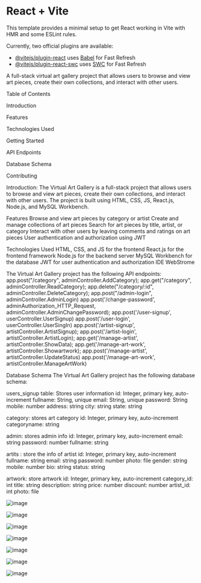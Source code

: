 # React + Vite

This template provides a minimal setup to get React working in Vite with HMR and some ESLint rules.

Currently, two official plugins are available:

- [@vitejs/plugin-react](https://github.com/vitejs/vite-plugin-react/blob/main/packages/plugin-react/README.md) uses [Babel](https://babeljs.io/) for Fast Refresh
- [@vitejs/plugin-react-swc](https://github.com/vitejs/vite-plugin-react-swc) uses [SWC](https://swc.rs/) for Fast Refresh

A full-stack virtual art gallery project that allows users to browse and view art pieces, create their own collections, and interact with other users.

Table of Contents

Introduction

Features

Technologies Used

Getting Started

API Endpoints

Database Schema

Contributing

Introduction: The Virtual Art Gallery is a full-stack project that allows users to browse and view art pieces, create their own collections, and interact with other users. The project is built using HTML, CSS, JS, React.js, Node.js, and MySQL Workbench.

Features Browse and view art pieces by category or artist Create and manage collections of art pieces Search for art pieces by title, artist, or category Interact with other users by leaving comments and ratings on art pieces User authentication and authorization using JWT

Technologies Used HTML, CSS, and JS for the frontend React.js for the frontend framework Node.js for the backend server MySQL Workbench for the database JWT for user authentication and authorization IDE WebStrome

The Virtual Art Gallery project has the following API endpoints: app.post("/category", adminController.AddCategory); app.get("/category", adminController.ReadCategory); app.delete("/category/:id", adminController.DeleteCategory); app.post("/admin-login", adminController.AdminLogin) app.post('/change-password', adminAuthorization_HTTP_Request, adminController.AdminChangePassword); app.post('/user-signup', userController.UserSignup) app.post('/user-login', userController.UserSingIn) app.post('/artist-signup', artistController.ArtistSignup); app.post('/artist-login', artistController.ArtistLogin); app.get('/manage-artist', artistController.ShowData); app.get('/manage-art-work', artistController.Showartwork); app.post('/manage-artist', artistController.UpdateStatus) app.post('/manage-art-work', artistController.ManageArtWork)

Database Schema The Virtual Art Gallery project has the following database schema:

users_signup table: Stores user information id: Integer, primary key, auto-increment fullname: String, unique email: String, unique password: String mobile: number address: string city: string state: string

category: stores art category id: Integer, primary key, auto-increment categoryname: string

admin: stores admin info id: Integer, primary key, auto-increment email: string password: number fullname: string

artits : store the info of artist id: Integer, primary key, auto-increment fullname: string email: string password: number photo: file gender: string mobile: number bio: string status: string

artwork: store artwork id: Integer, primary key, auto-increment category_id: int title: string description: string price: number discount: number artist_id: int photo: file

![image](https://github.com/Smilepreet75/Virtual_Art_Gallery/assets/146861547/202074e7-3848-4e95-a8aa-55116c3b4671)


![image](https://github.com/Smilepreet75/Virtual_Art_Gallery/assets/146861547/792aad3b-91d8-411c-8ce1-2459e9f499a5)


![image](https://github.com/Smilepreet75/Virtual_Art_Gallery/assets/146861547/74405dce-c6a2-4ae1-aaf8-e89482f5c852)


![image](https://github.com/Smilepreet75/Virtual_Art_Gallery/assets/146861547/b6de61b1-2fa9-43f3-9f10-0f7727865080)


![image](https://github.com/Smilepreet75/Virtual_Art_Gallery/assets/146861547/15eacad8-989d-4f33-9f60-9b071c217de9)


![image](https://github.com/Smilepreet75/Virtual_Art_Gallery/assets/146861547/6262f1eb-e81f-4deb-92dd-861248b5648a)


![image](https://github.com/Smilepreet75/Virtual_Art_Gallery/assets/146861547/24c9ff03-88c4-4bae-9d2e-58c74c96de13)

